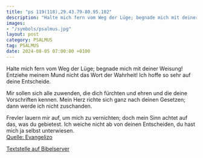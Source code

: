 ```yaml
---
title: "ps 119(118),29.43.79-80.95.102"
description: "Halte mich fern vom Weg der Lüge; begnade mich mit deiner Weisung! Entziehe meinem Mund nicht das Wort der Wahrheit! Ich hoffe so sehr auf deine Entscheide.  Mir sollen sich alle zuwenden, die dich fürchten und ehren und die deine Vorschriften kennen. Mein Herz richte sich gan...."
images:
- "/symbols/psalmus.jpg"
layout: post
category: PSALMUS
tag: PSALMUS
date: 2024-08-05 07:00:00 +0100
---
```

Halte mich fern vom Weg der Lüge;
begnade mich mit deiner Weisung!
Entziehe meinem Mund nicht das Wort der Wahrheit!
Ich hoffe so sehr auf deine Entscheide.

Mir sollen sich alle zuwenden, die dich fürchten und ehren
und die deine Vorschriften kennen.
Mein Herz richte sich ganz nach deinen Gesetzen;
dann werde ich nicht zuschanden.<!--more-->

Frevler lauern mir auf, um mich zu vernichten;
doch mein Sinn achtet auf das, was du gebietest.
Ich weiche nicht ab von deinen Entscheiden,
du hast mich ja selbst unterwiesen.<br>
[Quelle: Evangelizo](https://evangeliumtagfuertag.org/DE/gospel)

[Textstelle auf Bibelserver](https://www.bibleserver.com/EU/ps119(118),29.43.79-80.95.102)
